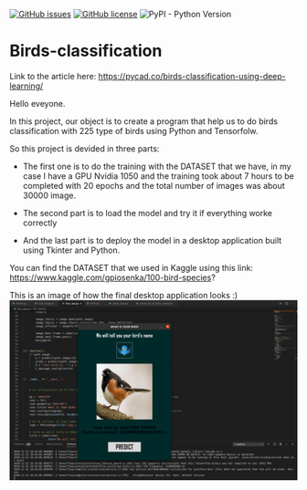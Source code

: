 [![GitHub issues](https://img.shields.io/github/issues/amine0110/Birds-classification)](https://github.com/amine0110/Birds-classification/issues) [![GitHub license](https://img.shields.io/github/license/amine0110/Birds-classification)](https://github.com/amine0110/Birds-classification) ![PyPI - Python Version](https://img.shields.io/pypi/pyversions/tensorflow)
# Birds-classification

Link to the article here: https://pycad.co/birds-classification-using-deep-learning/

Hello eveyone.

In this project, our object is to create a program that help us to do birds classification with 225 type of birds using Python and Tensorfolw.

So this project is devided in three parts:
- The first one is to do the training with the DATASET that we have, in my case I have a GPU Nvidia 1050 and the training took about 7 hours to be completed with 20   epochs and the total number of images was about 30000 image.

- The second part is to load the model and try it if everything worke correctly

- And the last part is to deploy the model in a desktop application built using Tkinter and Python.

You can find the DATASET that we used in Kaggle using this link:
https://www.kaggle.com/gpiosenka/100-bird-species? 

This is an image of how the final desktop application looks :)
![alt text](https://github.com/amine0110/Birds-classification/blob/main/app_example.png)

